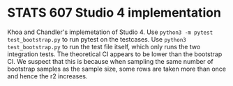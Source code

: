 # STATS 607 Studio 4 implementation

Khoa and Chandler's implemetation of Studio 4.
Use `python3 -m pytest test_bootstrap.py` to run pytest on the testcases.
Use `python3 test_bootstrap.py` to run the test file itself, which only runs the two integration tests.
The theoretical CI appears to be lower than the bootstrap CI. We suspect that this is because when sampling the same number of bootstrap samples as the sample size, some rows are taken more than once and hence the r2 increases.